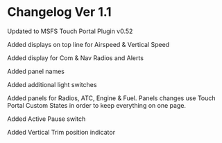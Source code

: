 # Changelog Ver 1.1

Updated to MSFS Touch Portal Plugin v0.52

Added displays on top line for Airspeed & Vertical Speed

Added display for Com & Nav Radios and Alerts

Added panel names

Added additional light switches

Added panels for Radios, ATC, Engine & Fuel. Panels changes use Touch Portal Custom States in order to keep everything on one page.

Added Active Pause switch

Added Vertical Trim position indicator
